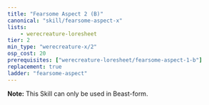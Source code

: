 ```yaml
---
title: "Fearsome Aspect 2 (B)"
canonical: "skill/fearsome-aspect-x"
lists:
    - werecreature-loresheet
tier: 2
min_type: "werecreature-x/2"
osp_cost: 20
prerequisites: ["werecreature-loresheet/fearsome-aspect-1-b"]
replacement: true
ladder: "fearsome-aspect"
---
```

**Note:** This Skill can only be used in Beast-form.